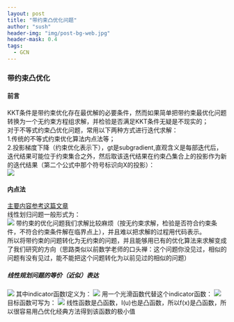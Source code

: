 ```yaml
---
layout: post
title: "带约束凸优化问题"
author: "sush"
header-img: "img/post-bg-web.jpg"
header-mask: 0.4
tags:
  - GCN
---
```

### **带约束凸优化**
#### **前言** ####
KKT条件是带约束优化存在最优解的必要条件，然而如果简单把带约束最优化问题转换为一个无约束方程组求解，并检验是否满足KKT条件无疑是不现实的；  
对于不等式约束凸优化问题，常用以下两种方式进行迭代求解：  
1.传统的不等式约束优化算法内点法等；  
2.投影梯度下降（约束优化表示下），gt是subgradient,直观含义是每部迭代后，迭代结果可能位于约束集合之外，然后取该迭代结果在约束凸集合上的投影作为新的迭代结果（第二个公式中那个符号标识向X的投影）：  
<img src="/blog/img/in-post/projection.png">

#### 内点法 ####
[主要内容参考这篇文章](https://zhuanlan.zhihu.com/p/32685234)  
线性划归问题一般形式为：  
<img src="/blog/img/in-post/linear-programming.png">
带约束的优化问题我们求解比较麻烦（按无约束求解，检验是否符合约束条件，不符合约束条件解在临界点上），并且难以把求解的过程用代码表示。  
所以将带约束的问题转化为无约束的问题，并且能够用已有的优化算法来求解变成了我们研究的方向（思路类似以前数学老师的口头禅：这个问题你没见过，相似的问题有没有见过，能不能把这个问题转化为以前见过的相似的问题）
##### 线性规划问题的等价（近似）表达 #####
<img src="http://latex.codecogs.com/gif.latex? f(x)=c^{T}x+\sum_{i=1}^{m} I(A_{ij}x_j-b_j)">
其中indicator函数I定义为：
<img src="http://latex.codecogs.com/gif.latex? I(u)=\begin{cases} 0 & \text{if } u \le 0 \\ \infty & \text{if } u > 0 \end{cases}">  
用一个光滑函数代替这个indicator函数：
<img src="http://latex.codecogs.com/gif.latex? I(u)=-/frac{1}{t} log(-u)">
目标函数可写为：  
<img src="http://latex.codecogs.com/gif.latex? f(x)=tc^T x-\sum_{i=1}^m log(-A_{ij} x_j+b_i)">
线性函数是凸函数，I(u)也是凸函数，所以f(x)是凸函数，所以很容易用凸优化经典方法得到该函数的极小值
                                               



